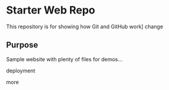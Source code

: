 # Starter Web Repo

This repository is for showing how Git and GitHub work]
change

## Purpose

Sample website with plenty of files for demos...

deployment

more 